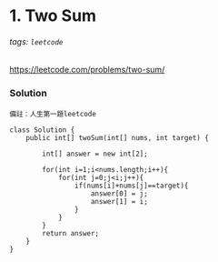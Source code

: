 # 1. Two Sum
###### tags: `leetcode`
https://leetcode.com/problems/two-sum/

### Solution
    備註：人生第一題leetcode
```java=
class Solution {
    public int[] twoSum(int[] nums, int target) {
        
        int[] answer = new int[2];
        
        for(int i=1;i<nums.length;i++){
            for(int j=0;j<i;j++){
                if(nums[i]+nums[j]==target){
                    answer[0] = j;
                    answer[1] = i;
                }
            }   
        }
        return answer;   
    }
}
```